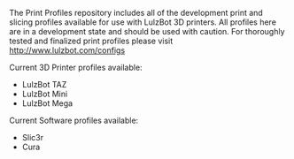 The Print Profiles repository includes all of the development print and slicing profiles available for use with LulzBot 3D printers. All profiles here are in a development state and should be used with caution. For thoroughly tested and finalized print profiles please visit http://www.lulzbot.com/configs

Current 3D Printer profiles available: 
* LulzBot TAZ 
* LulzBot Mini
* LulzBot Mega 

Current Software profiles available: 
* Slic3r 
* Cura 
